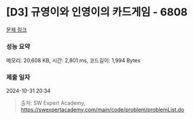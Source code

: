 # [D3] 규영이와 인영이의 카드게임 - 6808 

[문제 링크](https://swexpertacademy.com/main/code/problem/problemDetail.do?contestProbId=AWgv9va6HnkDFAW0) 

### 성능 요약

메모리: 20,608 KB, 시간: 2,801 ms, 코드길이: 1,994 Bytes

### 제출 일자

2024-10-31 20:34



> 출처: SW Expert Academy, https://swexpertacademy.com/main/code/problem/problemList.do